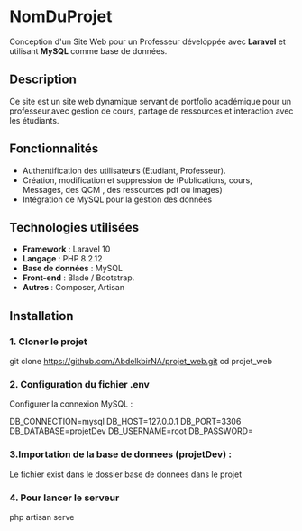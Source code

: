 # NomDuProjet

Conception d'un Site Web pour un Professeur développée avec **Laravel** et utilisant **MySQL** comme base de données.

## Description

Ce site est un site web dynamique servant de portfolio académique pour un professeur,avec gestion de cours, partage de ressources et interaction avec les étudiants.

## Fonctionnalités

- Authentification des utilisateurs (Etudiant, Professeur).
- Création, modification et suppression de (Publications, cours, Messages, des QCM , des ressources pdf ou images) 
- Intégration de MySQL pour la gestion des données

## Technologies utilisées

- **Framework** : Laravel 10
- **Langage** : PHP 8.2.12
- **Base de données** : MySQL
- **Front-end** : Blade / Bootstrap. 
- **Autres** : Composer, Artisan 

## Installation

### 1. Cloner le projet

git clone https://github.com/AbdelkbirNA/projet_web.git
cd projet_web 


### 2. Configuration du fichier .env 

Configurer la connexion MySQL :

DB_CONNECTION=mysql
DB_HOST=127.0.0.1
DB_PORT=3306
DB_DATABASE=projetDev
DB_USERNAME=root
DB_PASSWORD=

### 3.Importation de la base de donnees (projetDev) : 
Le fichier exist dans le dossier base de donnees dans le projet 

### 4. Pour lancer le serveur
php artisan serve